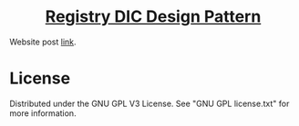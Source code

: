 <h1 align="center">
	<a href="https://github.com/KeyC0de/Registry---DIC.git">Registry DIC Design Pattern</a>
</h1>


Website post [link](https://keyc0de.com/posts/68.html).<br>



# License

Distributed under the GNU GPL V3 License. See "GNU GPL license.txt" for more information.
